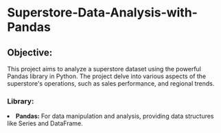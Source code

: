 # Superstore-Data-Analysis-with-Pandas
<h2>Objective:</h2>
This project aims to analyze a superstore dataset using the powerful Pandas library in Python. The project delve into various aspects of the superstore's operations, such as sales performance, and regional trends.
<h3>Library:</h3>
<p><li><strong>Pandas:</strong> For data manipulation and analysis, providing data structures like Series and DataFrame.</li></p>
